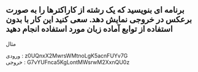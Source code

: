 ## برنامه ای بنویسید که یک رشته از کاراکترها را به صورت برعکس در خروجی نمایش دهد. سعی کنید این کار با بدون استفاده از توابع آماده زبان مورد استفاده انجام دهید

مثال

ورودی : z0UQnxX2MwrsWMtnoLgK5acnFUYv7G  
خروجی : G7vYUFnca5KgLontMWsrwM2XxnQU0z
